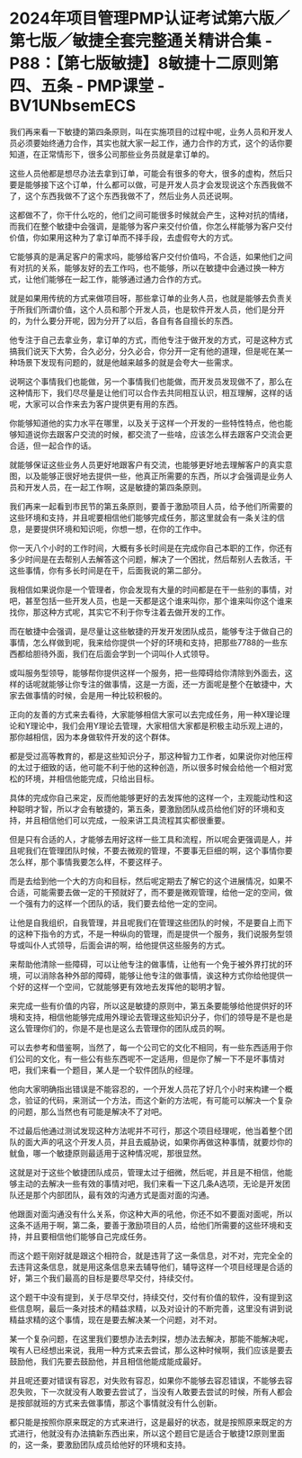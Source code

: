 # 2024年项目管理PMP认证考试第六版／第七版／敏捷全套完整通关精讲合集 - P88：【第七版敏捷】8敏捷十二原则第四、五条 - PMP课堂 - BV1UNbsemECS

我们再来看一下敏捷的第四条原则，叫在实施项目的过程中呢，业务人员和开发人员必须要始终通力合作，其实也就大家一起工作，通力合作的方式，这个的话你要知道，在正常情形下，很多公司那些业务员就是拿订单的。

这些人员他都是想尽办法去拿到订单，可能会有很多的夸大，很多的虚构，然后只要是能够接下这个订单，什么都可以做，可是开发人员才会发现说这个东西我做不了，这个东西我做不了这个东西我做不了，然后业务人员还说啊。

这都做不了，你干什么吃的，他们之间可能很多时候就会产生，这种对抗的情绪，而我们在整个敏捷中会强调，是能够为客户来交付价值，你怎么样能够为客户交付价值，你如果用这种为了拿订单而不择手段，去虚假夸大的方式。

它能够真的是满足客户的需求吗，能够给客户交付价值吗，不合适，如果他们之间有对抗的关系，能够友好的去工作吗，也不能够，所以在敏捷中会通过换一种方式，让他们能够在一起工作，能够通过通力合作的方式。

就是如果用传统的方式来做项目呀，那些拿订单的业务人员，也就是能够去负责关于所我们所谓价值，这个人员和那个开发人员，也是软件开发人员，他们是分开的，为什么要分开呢，因为分开了以后，各自有各自擅长的东西。

他专注于自己去拿业务，拿订单的方式，而他专注于做开发的方式，可是这种方式搞我们说天下大势，合久必分，分久必合，你分开一定有他的道理，但是呢在某一种场景下发现有问题的，就是他越来越多的就是会夸大一些需求。

说啊这个事情我们也能做，另一个事情我们也能做，而开发员发现做不了，那么在这种情形下，我们尽尽量是让他们可以合作去共同相互认识，相互理解，这样的话呢，大家可以合作来去为客户提供更有用的东西。

你能够知道他的实力水平在哪里，以及关于这样一个开发的一些特性特点，他也能够知道说你去跟客户交流的时候，都交流了一些啥，应该怎么样去跟客户交流会更合适，但一起合作的话。

就能够保证这些业务人员更好地跟客户有交流，也能够更好地去理解客户的真实意图，以及能够正很好地去提供一些，他真正所需要的东西，所以才会强调是业务人员和开发人员，在一起工作啊，这是敏捷的第四条原则。

我们再来一起看到市民节的第五条原则，要善于激励项目人员，给予他们所需要的这些环境和支持，并且呢要相信他们能够完成任务，那这里就会有一条关注的信息，是要提供环境和知识呃，你想一想，在你的工作中。

你一天八个小时的工作时间，大概有多长时间是在完成你自己本职的工作，你还有多少时间是在去帮别人去解答这个问题，解决了一个困扰，然后帮别人去救活，干这些事情，你有多长时间是在干，后面我说的第二部分。

我相信如果说你是一个管理者，你会发现有大量的时间都是在干一些别的事情，对吧，甚至包括一些开发人员，也是一天都是这个谁来叫你，那个谁来叫你这个谁来找你，那这种方式呢，其实它不利于你专注着去做开发的工作。

而在敏捷中会强调，是尽量让这些敏捷的开发开发团队成员，能够专注于做自己的事情，怎么样做到呢，我来给你提供一个好的环境和支持，把那些7788的一些东西都给胆待外面，我们在后面会学到一个词叫仆人式领导。

或叫服务型领导，能够帮你提供这样一个服务，把一些障碍给你清除到外面去，这样的话呢就能够让你专注的做事情，这是一方面，还一方面呢是整个在敏捷中，大家去做事情的时候，会是用一种比较积极的。

正向的友善的方式来去看待，大家能够相信大家可以去完成任务，用一种X理论理论和Y理论中，我们会用Y理论去管理，大家相信大家都是积极主动乐观上进的，那你越相信，因为本身做软件开发的这个群体。

都是受过高等教育的，都是这些知识分子，那这种智力工作者，如果说你对他压榨的太过于细致的话，他可能不利于他的这种创造，所以很多时候会给他一个相对宽松的环境，并相信他能完成，只给出目标。

具体的完成你自己来定，反而他能够更好的去发挥他的这样一个，主观能动性和这种聪明才智，所以才会有敏捷的，第五条，要激励团队成员给他们好的环境和支持，并且相信他们可以完成，一般来讲工具流程其实都很重要。

但是只有合适的人，才能够去用好这样一些工具和流程，所以呢会更强调是人，并且呢我们在管理团队时候，不要去微观的管理，不要事无巨细的啊，这个事情你要怎么样，那个事情我要怎么样，不要这样子。

而是去给到他一个大的方向和目标，然后呢定期去了解它的这个进展情况，如果不合适，可能需要去做一定的干预就好了，而不要是微观管理，给他一定的空间，做一个强有力的这样一个团队的话，我们要去给他一定的空间。

让他是自我组织，自我管理，并且呢我们在管理这些团队的时候，不是要自上而下的这种下指令的方式，不是一种纵向的管理，而是提供一个服务，我们说服务型领导或叫仆人式领导，后面会讲的啊，给他提供这些服务的方式。

来帮助他清除一些障碍，可以让他专注的做事情，让他有一个免于被外界打扰的环境，可以消除各种外部的障碍，能够让他专注的做事情，诶这种方式你给他提供一个好的这样一个空间，它就能够更有效地去发挥他的聪明才智。

来完成一些有价值的内容，所以这是敏捷的原则中，第五条要能够给他提供好的环境和支持，相信他能够完成用外理论去管理这些知识分子，你们的领导是不是也是这么管理你们的，你是不是也是这么去管理你的团队成员的啊。

可以去参考和借鉴啊，当然了，每一个公司它的文化不相同，有一些东西适用于你们公司的文化，有一些公有些东西呢不一定适用，但是你了解一下不是坏事情对吧，我们来看一个题目，某人是一个软件团队的经理。

他向大家明确指出错误是不能容忍的，一个开发人员花了好几个小时来构建一个概念，验证的代码，来测试一个方法，而这个新的方法呢，有可能可以解决一个复杂的问题，那么当然也有可能是解决不了对吧。

不过最后他通过测试发现这种方法呢并不可行，那这个项目经理呢，他当着整个团队的面大声的吼这个开发人员，并且去威胁说，如果你再做这种事情，就要炒你的鱿鱼，哪一个敏捷原则最适用于这种情况呢，那很显然。

这就是对于这些个敏捷团队成员，管理太过于细微，然后呢，并且是不相信，他能够主动的去解决一些有效的事情对吧，我们来看一下这几条A选项，无论是开发团队还是那个内部团队，最有效的沟通方式是面对面的沟通。

他跟面对面沟通没有什么关系，你这种大声的吼他，你还不如不要面对面呢，所以这条不适用于啊，第二条，要善于激励项目的人员，给他们所需要的这些环境和支持，并且要相信他们能够自己完成任务。

而这个题干刚好就是跟这个相符合，就是违背了这一条信息，对不对，完完全全的去违背这条信息，就是用这条信息来去辅导他们，辅导这样一个项目经理是合适的好，第三个我们最高的目标是要尽早交付，持续交付。

这个题干中没有提到，关于尽早交付，持续交付，交付有价值的软件，没有提到这些信息啊，最后一条对技术的精益求精，以及对设计的不断完善，这里没有讲到说精益求精的这个事情，现在是要去解决某一个问题，对不对。

某一个复杂问题，在这里我们要想办法去刺探，想办法去解决，那能不能解决呢，唉有人已经想出来说，我用一种方式来去尝试，那么这种时候啊，我们应该是要去鼓励他，我们先要去鼓励他，并且相信他能成能成最好。

并且呢还要对错误有容忍，对失败有容忍，如果你不能够去容忍错误，不能够去容忍失败，下一次就没有人敢要去尝试了，当没有人敢要去尝试的时候，所有人都会是按部就班的方式来去做事情，那这个事情就没有什么创新。

都只能是按照你原来既定的方式来进行，这是最好的状态，就是按照原来既定的方式进行，他就没有办法搞新东西出来，所以这个题目它是适合于敏捷12原则里面的，这一条，要激励团队成员给他好的环境和支持。

